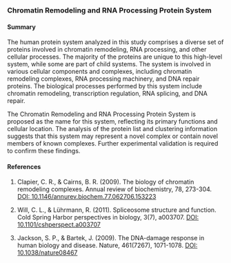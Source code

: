### Chromatin Remodeling and RNA Processing Protein System

#### Summary

The human protein system analyzed in this study comprises a diverse set of proteins involved in chromatin remodeling, RNA processing, and other cellular processes. The majority of the proteins are unique to this high-level system, while some are part of child systems. The system is involved in various cellular components and complexes, including chromatin remodeling complexes, RNA processing machinery, and DNA repair proteins. The biological processes performed by this system include chromatin remodeling, transcription regulation, RNA splicing, and DNA repair.

The Chromatin Remodeling and RNA Processing Protein System is proposed as the name for this system, reflecting its primary functions and cellular location. The analysis of the protein list and clustering information suggests that this system may represent a novel complex or contain novel members of known complexes. Further experimental validation is required to confirm these findings.

#### References

1. Clapier, C. R., & Cairns, B. R. (2009). The biology of chromatin remodeling complexes. Annual review of biochemistry, 78, 273-304. [DOI: 10.1146/annurev.biochem.77.062706.153223](https://doi.org/10.1146/annurev.biochem.77.062706.153223)

2. Will, C. L., & Lührmann, R. (2011). Spliceosome structure and function. Cold Spring Harbor perspectives in biology, 3(7), a003707. [DOI: 10.1101/cshperspect.a003707](https://doi.org/10.1101/cshperspect.a003707)

3. Jackson, S. P., & Bartek, J. (2009). The DNA-damage response in human biology and disease. Nature, 461(7267), 1071-1078. [DOI: 10.1038/nature08467](https://doi.org/10.1038/nature08467)